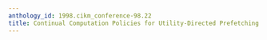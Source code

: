 ```yaml
---
anthology_id: 1998.cikm_conference-98.22
title: Continual Computation Policies for Utility-Directed Prefetching
---
```


